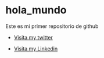 # hola_mundo

Este es mi primer repositorio de github

- [Visita my twitter](https://twitter.com/inesgcalvo)
* [Visita my Linkedin](https://www.linkedin.com/in/ines-g-calvo/)
